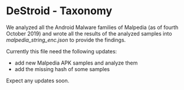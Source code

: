 # DeStroid - Taxonomy
We analyzed all the Android Malware families of Malpedia (as of fourth October 2019) and wrote all the results of the analyzed samples into *malpedia_string_enc.json* to provide the findings.

Currently this file need the following updates:

- add new Malpedia APK samples and analyze them
- add the missing hash of some samples



Expect any updates soon.